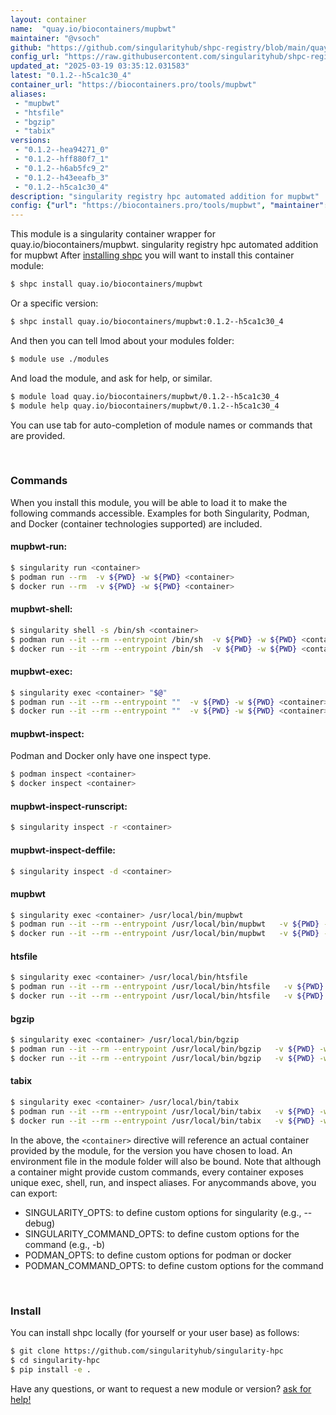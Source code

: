 ```yaml
---
layout: container
name:  "quay.io/biocontainers/mupbwt"
maintainer: "@vsoch"
github: "https://github.com/singularityhub/shpc-registry/blob/main/quay.io/biocontainers/mupbwt/container.yaml"
config_url: "https://raw.githubusercontent.com/singularityhub/shpc-registry/main/quay.io/biocontainers/mupbwt/container.yaml"
updated_at: "2025-03-19 03:35:12.031583"
latest: "0.1.2--h5ca1c30_4"
container_url: "https://biocontainers.pro/tools/mupbwt"
aliases:
 - "mupbwt"
 - "htsfile"
 - "bgzip"
 - "tabix"
versions:
 - "0.1.2--hea94271_0"
 - "0.1.2--hff880f7_1"
 - "0.1.2--h6ab5fc9_2"
 - "0.1.2--h43eeafb_3"
 - "0.1.2--h5ca1c30_4"
description: "singularity registry hpc automated addition for mupbwt"
config: {"url": "https://biocontainers.pro/tools/mupbwt", "maintainer": "@vsoch", "description": "singularity registry hpc automated addition for mupbwt", "latest": {"0.1.2--h5ca1c30_4": "sha256:4a14b2d3c1d0f087ffc6d4f0f6179f04dc2bf660f1e1d97beb1b82805d1d4c56"}, "tags": {"0.1.2--hea94271_0": "sha256:d24e35d23ed0799552d3486c95eff7b98541f0e44fc3d07390ae897eea94297d", "0.1.2--hff880f7_1": "sha256:e266a336002e603a0eab8c39a5f8a800c85b257d407c0db6441ee5963e570a32", "0.1.2--h6ab5fc9_2": "sha256:6b55a46ce664618e4f3aa36937ba853f948642da69f239ae34aa41e65536a302", "0.1.2--h43eeafb_3": "sha256:a95653b27e6fd0f215cff4076018d9479fa0093b2818bb760fc72968afec89b6", "0.1.2--h5ca1c30_4": "sha256:4a14b2d3c1d0f087ffc6d4f0f6179f04dc2bf660f1e1d97beb1b82805d1d4c56"}, "docker": "quay.io/biocontainers/mupbwt", "aliases": {"mupbwt": "/usr/local/bin/mupbwt", "htsfile": "/usr/local/bin/htsfile", "bgzip": "/usr/local/bin/bgzip", "tabix": "/usr/local/bin/tabix"}}
---
```


This module is a singularity container wrapper for quay.io/biocontainers/mupbwt.
singularity registry hpc automated addition for mupbwt
After [installing shpc](#install) you will want to install this container module:


```bash
$ shpc install quay.io/biocontainers/mupbwt
```

Or a specific version:

```bash
$ shpc install quay.io/biocontainers/mupbwt:0.1.2--h5ca1c30_4
```

And then you can tell lmod about your modules folder:

```bash
$ module use ./modules
```

And load the module, and ask for help, or similar.

```bash
$ module load quay.io/biocontainers/mupbwt/0.1.2--h5ca1c30_4
$ module help quay.io/biocontainers/mupbwt/0.1.2--h5ca1c30_4
```

You can use tab for auto-completion of module names or commands that are provided.

<br>

### Commands

When you install this module, you will be able to load it to make the following commands accessible.
Examples for both Singularity, Podman, and Docker (container technologies supported) are included.

#### mupbwt-run:

```bash
$ singularity run <container>
$ podman run --rm  -v ${PWD} -w ${PWD} <container>
$ docker run --rm  -v ${PWD} -w ${PWD} <container>
```

#### mupbwt-shell:

```bash
$ singularity shell -s /bin/sh <container>
$ podman run --it --rm --entrypoint /bin/sh  -v ${PWD} -w ${PWD} <container>
$ docker run --it --rm --entrypoint /bin/sh  -v ${PWD} -w ${PWD} <container>
```

#### mupbwt-exec:

```bash
$ singularity exec <container> "$@"
$ podman run --it --rm --entrypoint ""  -v ${PWD} -w ${PWD} <container> "$@"
$ docker run --it --rm --entrypoint ""  -v ${PWD} -w ${PWD} <container> "$@"
```

#### mupbwt-inspect:

Podman and Docker only have one inspect type.

```bash
$ podman inspect <container>
$ docker inspect <container>
```

#### mupbwt-inspect-runscript:

```bash
$ singularity inspect -r <container>
```

#### mupbwt-inspect-deffile:

```bash
$ singularity inspect -d <container>
```


#### mupbwt

```bash
$ singularity exec <container> /usr/local/bin/mupbwt
$ podman run --it --rm --entrypoint /usr/local/bin/mupbwt   -v ${PWD} -w ${PWD} <container> -c " $@"
$ docker run --it --rm --entrypoint /usr/local/bin/mupbwt   -v ${PWD} -w ${PWD} <container> -c " $@"
```


#### htsfile

```bash
$ singularity exec <container> /usr/local/bin/htsfile
$ podman run --it --rm --entrypoint /usr/local/bin/htsfile   -v ${PWD} -w ${PWD} <container> -c " $@"
$ docker run --it --rm --entrypoint /usr/local/bin/htsfile   -v ${PWD} -w ${PWD} <container> -c " $@"
```


#### bgzip

```bash
$ singularity exec <container> /usr/local/bin/bgzip
$ podman run --it --rm --entrypoint /usr/local/bin/bgzip   -v ${PWD} -w ${PWD} <container> -c " $@"
$ docker run --it --rm --entrypoint /usr/local/bin/bgzip   -v ${PWD} -w ${PWD} <container> -c " $@"
```


#### tabix

```bash
$ singularity exec <container> /usr/local/bin/tabix
$ podman run --it --rm --entrypoint /usr/local/bin/tabix   -v ${PWD} -w ${PWD} <container> -c " $@"
$ docker run --it --rm --entrypoint /usr/local/bin/tabix   -v ${PWD} -w ${PWD} <container> -c " $@"
```



In the above, the `<container>` directive will reference an actual container provided
by the module, for the version you have chosen to load. An environment file in the
module folder will also be bound. Note that although a container
might provide custom commands, every container exposes unique exec, shell, run, and
inspect aliases. For anycommands above, you can export:

 - SINGULARITY_OPTS: to define custom options for singularity (e.g., --debug)
 - SINGULARITY_COMMAND_OPTS: to define custom options for the command (e.g., -b)
 - PODMAN_OPTS: to define custom options for podman or docker
 - PODMAN_COMMAND_OPTS: to define custom options for the command

<br>

### Install

You can install shpc locally (for yourself or your user base) as follows:

```bash
$ git clone https://github.com/singularityhub/singularity-hpc
$ cd singularity-hpc
$ pip install -e .
```

Have any questions, or want to request a new module or version? [ask for help!](https://github.com/singularityhub/singularity-hpc/issues)